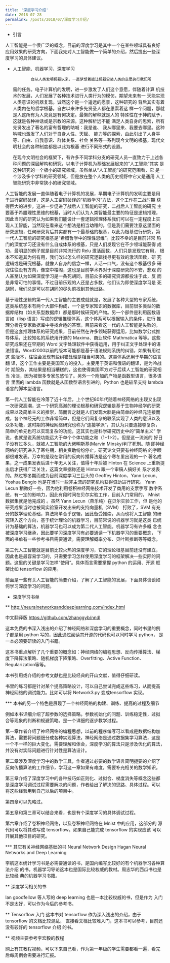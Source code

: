 ```yaml
---
title: '深度学习介绍'
date: 2018-07-28
permalink: /posts/2018/07/深度学习介绍/
---
```


* 引言

人工智能是一个很广泛的概念，目前的深度学习是其中一个在某些领域具有良好
应用效果的研究方向，下面我先对人工智能做一个简单的介绍，然后提出一些深
度学习的具体建议。

* 人工智能、机器学习、深度学习

              自从人类发明机器以来，一直梦想着能让机器安装人类的意愿执行我们所
     需的任务。电子计算机的发明，进一步激发了人们这个意愿，伴随着计算
     机技术的发展，人们发展了各种技术进行人类行为的模仿，期望未来有一
     天能实现人类意识的机器复现。诚然这个是一个遥远的愿景，这种研究的
     背后其实有着人类内在的哲学根基。自古以来许多先贤圣人都在思索着这
     样一个问题，那就是人这所有为人究竟是有何决定。最懒的解释就是人的
     特殊性在于神的赋予，这就是各种神话或是宗教的来源。这种解析远不能
     满足人类自身的思索，所有先贤发出了著名的富有哲理的呐喊：我是谁、
     我从哪里来、我要去哪里。这种呐喊也激发了人们对于自身人性、天赋、
     能力等的探索，由此引出了人身平等、自由、自我意识、群体关系、社会
     关系等一系列现今文明的根基，现代文明社会的各种制度都是以此为根基
     进行不同形式的设置。

  在现今文明社会的框架下，有许多不同学科分支的研究人员一直致力于上述各
  种问题的深层解构和研究，以电子计算机为基础发展起来的“人工智能”其实
  是这种研究的一个极小的研究领域，虽然单从“人工智能”的研究范围看，它
  是一个涉及多个学科的研究领域，但是放在整个人类的历史视野中它又是通用
  人工智能研究中非常狭小的研究领域。

人工智能的发展一直伴随着电子计算机的发展，早期电子计算机的发明主要是用
于进行密码破译，这是人工密码破译的“机器学习”方法，这个工作在二战时期
获得巨大的进步，这进一步促进了战后人工智能的研究，二战后人工智能的研究
主要基于希腊理性思维的根基，当时人们认为人类智能最主要的特征是逻辑推理，
因此当时的研究认为如果我们能设计一套逻辑推理体系我们可以在一定程度上实
现人工智能，当然现在看来这个想法是相当幼稚的。但是我们需要注意这里面的
研究逻辑，任何研究背后其实都有一个最基础的根基，以此为根基进行研究，第
一代人工智能的研究根基是“希腊哲学中的理性思维”。比较不幸的是目前非常
热门的深度学习还没有什么自成体系的根基，只是人们发现它在不少领域能获得
成功，最明显的例子就是目前非常流行的 Relu 激活函数，人们只是发现它有用，
根本不知道其为何有用，我们改以怎么样的研究逻辑找寻更有效的激活函数，研
究逻辑或是研究根基，就像人自身的信念一样，人活一口气，没有这个根基很多
研究往往没有方向，像空中楼阁，这也是目前学术界对于深度研究的不安，悲观
的人甚至认为如果深度学习是一条死胡同，目前众多的研究资源都投注于此，反
而是非常可怕的事情。不过目前乐观的人还是占多数，他们认为即使深度学习是
死胡同，我们总是可以在胡同的尽头前找到其他出路。

基于理性逻辑的第一代人工智能的主要成就就是，发展了各种大型的专家系统，
这类系统基本有两个大部件构成，一个是专家知识的数据库，目前很多类型的数
据库结构（如关系型数据库）都是那时候研究的产物。另一个部件是利用函数语
言如（lisp 语言）写成的逻辑推理体系，这个体系可以根据输入的条件，进行
推理分析在专家数据库中寻找合适的答案。目前来看这一代的人工智能是失败的，
但是这套推理体系的研究成果，目前任然在许多领域获得运用，比如数学公式推
导体系，比较知名的系统用开源的 Maxima、商业软件 Mathmatica 等等。这些
研究成果还在早期的 Word 文字处理软件中获得运用，用于纠正文字处理中的语
法错误，Word2000以前的版本可能都是基于语法规则系统的纠错，如果有用过这
些版本，往往会发现有些纠错处理是相当可笑的。这类体系还用于早期的语言翻
译，这个工作主要是美国军方的投入，主要用于英语和俄语的翻译，是为冷战时
期服务，其结果是相当糟糕的，这也使得美国军方对于后续人工智能的研究相当
冷淡，因为被很多专家忽悠怕了。另外一个附加的产物是函数型语言，很多语言
里面的 lambda 函数就是从函数型语言引进的。Python 也是较早支持 lambda
语言的脚本型语言。

第一代人工智能在冷落了近十年后，上个世纪80年代随着神经网络的出现又出现
一次研究高潮，这一个研究高潮的理论根基和研究逻辑是基于生物神经学的研究
成果以及简单主义的推崇，简而言之就是人们发现大脑是由简单的神经元连接而
成，各个神经元的工作非常简单，但是它们间复杂的联系实现了人类的意识以及
众多功能，这时期的神经网络研究也称为“连接学派”，其认为只要连接够复杂，
简单的单元也可以实现复杂的功能，这其实也是科学研究历史中的“简单主义”
学说，也就是说系统功能远大于单个个体功能之和（1+1>2）。但是这一流派的
好日子没有过多久，就被人工智能的大佬明斯基(Marvin Minsky)判了死刑。随
即神经网络的研究进入了寒冬期，相关资助纷纷停止，研究论文只要有神经网络
的字眼都很难发表。万幸的是现在常用的反向传播算法是这个寒冬里出现的一个
著名成果，之一成果发表后进十年无人关注，值得十年后被 Hinton 在 Science
上重新提出后才获得广泛关注，这篇文章据称还是 Hinton 跟一个审稿人搞好关
系才发表的。熬过寒冬期而成为目前深度学习三巨头的 Geoffey Hinton、Yann
Lecun、Yoshua Bengio 也是在当时一些非主流的研究机构获得资助进行研究。
Yann Lecun 稍微好一些，因为他利用卷积神经网络技术开发了商用的支票手写
数字系统，有一定的影响力，因此有段时间在贝尔实验工作，目前入门常用的，
Mnist 数据集就是他完成的 。虽然 Yann Lecun（燕乐纯）在贝尔实验工作，但
是他的研究成果当时也被同实验室开发出来的支持向量机（SVM） 打败了，SVM
有充分的数学理论基础，算法简单合乎逻辑，因此备受推崇，从而也将人工智能
的研究转入这个方向，基于统计理论的机器学习，目前常说的机器学习就是这类
已统计为基础的算法，机器学习也可以成为第二代人工智能。机器学习有许多概
念也被深度学习继承，因此要学习深度学习有必要通读一下机器学习的重要概念，
下面的书单有一些参考书目需要通读。需要理解概率分布、贝叶斯推断等等概念。


第三代人工智能就是目前比较火热的深度学习，它的理论根基目前还没有建立，
因此也是最容易学习的，只需要学习怎样使用深度学习的框架解决一些实际的问
题。这里的关键是学习怎样“使用”。具体而言需要掌握 python 的运用、开源
框架比如 tensorflow 的应用。

前面是一些有关人工智能的简要介绍，了解了人工智能的发展，下面具体谈谈如
何学习深度学习的问题。

       
 



* 深度学习书单

**  http://neuralnetworksanddeeplearning.com/index.html

中文翻译版 https://github.com/zhanggyb/nndl


这本免费的书深入浅出的介绍了神经网络和深度学习的重要概念，同时书里的例
子都是用 python 写的，因此通过阅读其开源的代码也可以同时学习 python，
是一本必须要研读的入门书籍。

这本书重点解析了几个重要的概念如：神经网络的编程思想、反向传播算法、梯
度下降算法策略、随机梯度下降策略、Overfitting、Active Function、
Regularization等等。

本书引用或介绍的参考文献也是比较经典的开山文献，值得仔细研读。

书里的练习都是针对某个提高策略设计，可以自己尝试完成这些练习，从而提高
神经网络的调试能力。比如可以将 Network3.py 变成tensorflow 实现。



*** 本书的另一个特色是展现了一个神经网络的构建、训练、提高的过程及细节

例如本书详细介绍了超参数的选择策略。参数初始化的问题、训练稳定性，过拟
合等现象的判断和规避策略。是一个详细的逐步教学过程。

第一章作者介绍了神经网络的编程思想，以前的程序编写可以看成是数据结构加
算法，需要将问题细分成各种实现算法，神经网络是通过数据集学习算法，这是
一个不一样的巨大变化，需要理解和体会，深度学习的算法只是涉及优化的算法，
并没有对实际问题进行针对性是算法设计。

第二章涉及深度学习中的数学工具，作者通过必要的数学语言简明扼要的介绍了
反向传播算法的工作细节，学习这一章如果有难度，需要补充相关的数学知识。

第三章介绍了深度学习中的各种技巧如正则化、过拟合、梯度消失等概念这些都
是深度学习调试过程需要解决的问题，作者给出了解决的思路、具体过程。可以
将这些经验用到自己以后的项目中。

第四章可以先略过。

第五章和第三章可以结合来看，也是有个深度学习的具体调试过程。

第六章介绍了卷积神经网络，以及卷积神经网络在 Mnist 中的应用，这部分的
源代码可以将其改写成 tensorflow。如果自己能完成 tensorflow 的实现应该
可以开展其他项目的研究。



***  其它有关神经网络基础的书
Neural Network Design Hagan
Neural Networks and Deep Learning


李航这本统计学习书是必需要通读的书，是国内编写比较好的有个机器学习各种算法介绍
的书，机器学习导论这本也是国际比较权威的教材。周志华的西瓜书也是比较经
典的机器学习书籍。

**  深度学习相关的书

 Ian goodfellow 等人写的 deep learning 也是一本比较权威的书，但是作为
入门不是太好，可以作为今后的参考书。



**  Tensorflow 入门
这本书对 tensorflow 作为深入浅出的介绍，由于 tensorflow 的文档比较混乱，
直接看文档比较难入门，这本书可以参考，目前还没有较好的 tensorflow 介绍
的书。


** 视频主要参考李宏毅的教程

网上有其教程视频，可以下来自己看，作为第一年级的学生需要都看一遍，看完
后每周例会需要进行汇报。

